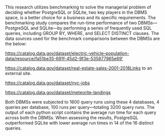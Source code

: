This research utilizes benchmarking to solve the managerial problem of deciding whether PostgreSQL or SQLite, two key players in the DBMS space, is a better choice for a business and its specific requirements. 
The benchmarking study compares the run-time performance of two DBMSs—PostgreSQL and SQLite—by performing a series of frequently used SQL queries, including GROUP BY, WHERE, and SELECT DISTINCT clauses.
The data sources used for the benchmark comparisons between the DBMSs are the below:

https://catalog.data.gov/dataset/electric-vehicle-population-data/resource/fa51be35-691f-45d2-9f3e-535877965e69’ 

https://catalog.data.gov/dataset/real-estate-sales-2001-2018Links to an external site. 

https://catalog.data.gov/dataset/nyc-jobs 

https://catalog.data.gov/dataset/meteorite-landings 

Both DBMSs were subjected to 1600 query runs using these 4 databases, 4 queries per database, 100 runs per query—totaling 3200 query runs.
The output of each python script contains the average run time for each query across both the DBMSs. When assessing the results, 
PostgreSQL outperformed SQLite with lower average run times in 14 of the 16 distinct queries.
